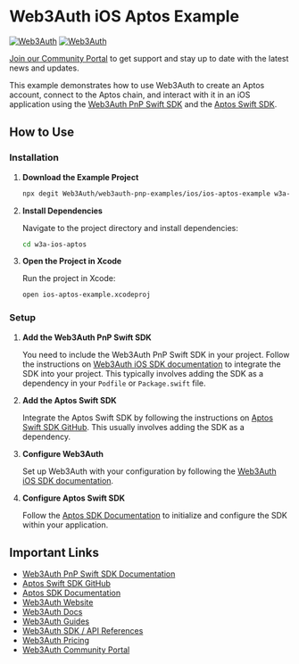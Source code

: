 # Web3Auth iOS Aptos Example

[![Web3Auth](https://img.shields.io/badge/Web3Auth-SDK-blue)](https://web3auth.io/docs/sdk/pnp/ios)
[![Web3Auth](https://img.shields.io/badge/Web3Auth-Community-cyan)](https://community.web3auth.io)


[Join our Community Portal](https://community.web3auth.io/) to get support and stay up to date with the latest news and updates.

This example demonstrates how to use Web3Auth to create an Aptos account, connect to the Aptos chain, and interact with it in an iOS application using the [Web3Auth PnP Swift SDK](https://web3auth.io/docs/sdk/pnp/ios) and the [Aptos Swift SDK](https://github.com/ALCOVE-LAB/aptos-swift-sdk).

## How to Use

### Installation

1. **Download the Example Project**

   ```bash
   npx degit Web3Auth/web3auth-pnp-examples/ios/ios-aptos-example w3a-ios-aptos
   ```

2. **Install Dependencies**

   Navigate to the project directory and install dependencies:

   ```bash
   cd w3a-ios-aptos
   ```

3. **Open the Project in Xcode**

   Run the project in Xcode:

   ```bash
   open ios-aptos-example.xcodeproj
   ```

### Setup

1. **Add the Web3Auth PnP Swift SDK**

   You need to include the Web3Auth PnP Swift SDK in your project. Follow the instructions on [Web3Auth iOS SDK documentation](https://web3auth.io/docs/sdk/pnp/ios) to integrate the SDK into your project. This typically involves adding the SDK as a dependency in your `Podfile` or `Package.swift` file.

2. **Add the Aptos Swift SDK**

   Integrate the Aptos Swift SDK by following the instructions on [Aptos Swift SDK GitHub](https://github.com/ALCOVE-LAB/aptos-swift-sdk). This usually involves adding the SDK as a dependency.

3. **Configure Web3Auth**

   Set up Web3Auth with your configuration by following the [Web3Auth iOS SDK documentation](https://web3auth.io/docs/sdk/pnp/ios). 

4. **Configure Aptos Swift SDK**

   Follow the [Aptos SDK Documentation](https://aptos.dev/en/build/sdks/community-sdks/swift-sdk) to initialize and configure the SDK within your application.

## Important Links

- [Web3Auth PnP Swift SDK Documentation](https://web3auth.io/docs/sdk/pnp/ios)
- [Aptos Swift SDK GitHub](https://github.com/ALCOVE-LAB/aptos-swift-sdk)
- [Aptos SDK Documentation](https://aptos.dev/en/build/sdks/community-sdks/swift-sdk)
- [Web3Auth Website](https://web3auth.io)
- [Web3Auth Docs](https://web3auth.io/docs)
- [Web3Auth Guides](https://web3auth.io/docs/guides)
- [Web3Auth SDK / API References](https://web3auth.io/docs/sdk)
- [Web3Auth Pricing](https://web3auth.io/pricing.html)
- [Web3Auth Community Portal](https://community.web3auth.io)


